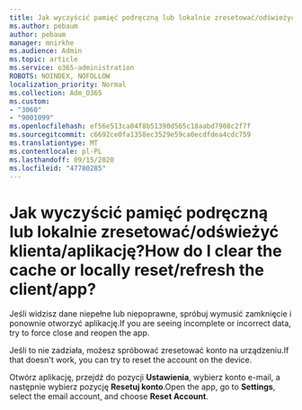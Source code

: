 ```yaml
---
title: Jak wyczyścić pamięć podręczną lub lokalnie zresetować/odświeżyć klienta/aplikację?
ms.author: pebaum
author: pebaum
manager: mnirkhe
ms.audience: Admin
ms.topic: article
ms.service: o365-administration
ROBOTS: NOINDEX, NOFOLLOW
localization_priority: Normal
ms.collection: Adm_O365
ms.custom:
- "3060"
- "9001099"
ms.openlocfilehash: ef56e513ca04f8b51390d565c18aabd7908c2f7f
ms.sourcegitcommit: c6692ce0fa1358ec3529e59ca0ecdfdea4cdc759
ms.translationtype: MT
ms.contentlocale: pl-PL
ms.lasthandoff: 09/15/2020
ms.locfileid: "47780285"
---
```

# <a name="how-do-i-clear-the-cache-or-locally-resetrefresh-the-clientapp"></a><span data-ttu-id="5cee9-102">Jak wyczyścić pamięć podręczną lub lokalnie zresetować/odświeżyć klienta/aplikację?</span><span class="sxs-lookup"><span data-stu-id="5cee9-102">How do I clear the cache or locally reset/refresh the client/app?</span></span>

<span data-ttu-id="5cee9-103">Jeśli widzisz dane niepełne lub niepoprawne, spróbuj wymusić zamknięcie i ponownie otworzyć aplikację.</span><span class="sxs-lookup"><span data-stu-id="5cee9-103">If you are seeing incomplete or incorrect data, try to force close and reopen the app.</span></span>  

<span data-ttu-id="5cee9-104">Jeśli to nie zadziała, możesz spróbować zresetować konto na urządzeniu.</span><span class="sxs-lookup"><span data-stu-id="5cee9-104">If that doesn't work, you can try to reset the account on the device.</span></span>
 
<span data-ttu-id="5cee9-105">Otwórz aplikację, przejdź do pozycji **Ustawienia**, wybierz konto e-mail, a następnie wybierz pozycję **Resetuj konto**.</span><span class="sxs-lookup"><span data-stu-id="5cee9-105">Open the app, go to **Settings**, select the email account, and choose **Reset Account**.</span></span>